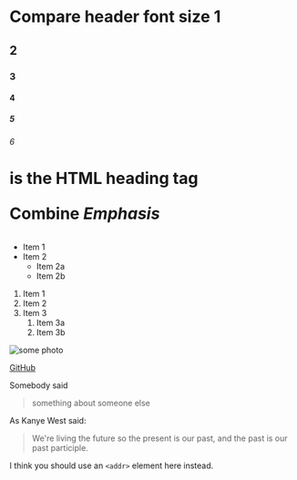 # Compare header font size 1
## 2
### 3
#### 4
##### 5
###### 6

<h1> is the HTML heading tag
   
__Combine *Emphasis*__   

######
* Item 1
* Item 2
  * Item 2a
  * Item 2b
  
1. Item 1
1. Item 2
1. Item 3
   1. Item 3a
   1. Item 3b

![some photo](https://cn.bing.com/sa/simg/hpc26.png)

[GitHub](http://github.com)

Somebody said 
>something 
>about someone else

As Kanye West said:

> We're living the future so
> the present is our past,
> and the past is our past participle.

I think you should use an
`<addr>` element here instead.
